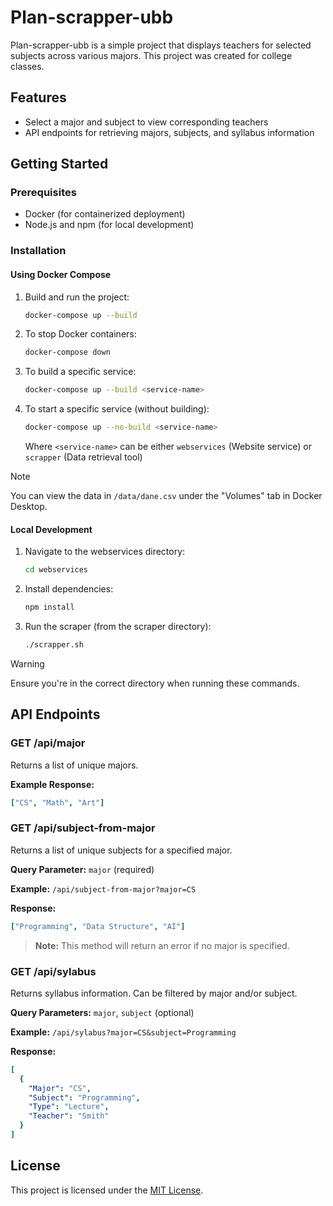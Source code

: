 # Plan-scrapper-ubb

Plan-scrapper-ubb is a simple project that displays teachers for selected subjects across various majors. This project was created for college classes.

## Features

- Select a major and subject to view corresponding teachers
- API endpoints for retrieving majors, subjects, and syllabus information

## Getting Started

### Prerequisites

- Docker (for containerized deployment)
- Node.js and npm (for local development)

### Installation

#### Using Docker Compose

1. Build and run the project:
   ```bash
   docker-compose up --build
   ```

2. To stop Docker containers:
   ```bash
   docker-compose down
   ```

3. To build a specific service:
   ```bash
   docker-compose up --build <service-name>
   ```
4. To start a specific service (without building):
   ```bash
   docker-compose up --no-build <service-name>
   ```
   Where `<service-name>` can be either `webservices` (Website service) or `scrapper` (Data retrieval tool)

> [!NOTE]
> You can view the data in `/data/dane.csv` under the "Volumes" tab in Docker Desktop.

#### Local Development

1. Navigate to the webservices directory:
   ```bash
   cd webservices
   ```

2. Install dependencies:
   ```bash
   npm install
   ```

3. Run the scraper (from the scraper directory):
   ```bash
   ./scrapper.sh
   ```

> [!WARNING]
> Ensure you're in the correct directory when running these commands.

## API Endpoints

### GET /api/major

Returns a list of unique majors.

**Example Response:**
```yaml
["CS", "Math", "Art"]
```

### GET /api/subject-from-major

Returns a list of unique subjects for a specified major.

**Query Parameter:** `major` (required)

**Example:** `/api/subject-from-major?major=CS`

**Response:**
```yaml
["Programming", "Data Structure", "AI"]
```

> **Note:** This method will return an error if no major is specified.

### GET /api/sylabus

Returns syllabus information. Can be filtered by major and/or subject.

**Query Parameters:** `major`, `subject` (optional)

**Example:** `/api/sylabus?major=CS&subject=Programming`

**Response:**
```yaml
[
  {
    "Major": "CS",
    "Subject": "Programming",
    "Type": "Lecture",
    "Teacher": "Smith"
  }
]
```

## License

This project is licensed under the [MIT License](LICENSE).
